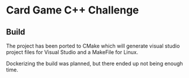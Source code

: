 # Card Game C++ Challenge

## Build

The project has been ported to CMake which will generate visual studio project files for Visual Studio and a MakeFile for Linux.

Dockerizing the build was planned, but there ended up not being enough time.
